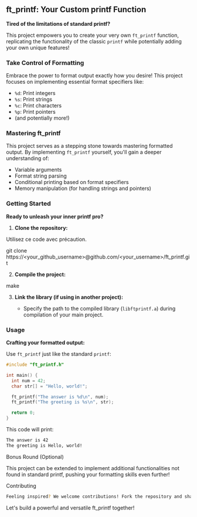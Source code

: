 ## ft_printf: Your Custom printf Function

**Tired of the limitations of standard printf?** 

This project empowers you to create your very own `ft_printf` function, replicating the functionality of the classic `printf` while potentially adding your own unique features! 

### Take Control of Formatting

Embrace the power to format output exactly how you desire! This project focuses on implementing essential format specifiers like:

* `%d`: Print integers
* `%s`: Print strings
* `%c`: Print characters
* `%p`: Print pointers
* (and potentially more!)

### Mastering ft_printf

This project serves as a stepping stone towards mastering formatted output. By implementing `ft_printf` yourself, you'll gain a deeper understanding of:

* Variable arguments
* Format string parsing
* Conditional printing based on format specifiers
* Memory manipulation (for handling strings and pointers)

### Getting Started

**Ready to unleash your inner printf pro?**

1. **Clone the repository:**

Utilisez ce code avec précaution.

git clone https://<your_github_username>@github.com/<your_username>/ft_printf.git


2. **Compile the project:**

make


3. **Link the library (if using in another project):**

   - Specify the path to the compiled library (`libftprintf.a`) during compilation of your main project.

### Usage

**Crafting your formatted output:**

Use `ft_printf` just like the standard `printf`:

```c
#include "ft_printf.h"

int main() {
  int num = 42;
  char str[] = "Hello, world!";

  ft_printf("The answer is %d\n", num);
  ft_printf("The greeting is %s\n", str);

  return 0;
}
```
This code will print:

```bash
The answer is 42
The greeting is Hello, world!
```
Bonus Round (Optional)

This project can be extended to implement additional functionalities not found in standard printf, pushing your formatting skills even further!

Contributing
```bash
Feeling inspired? We welcome contributions! Fork the repository and share your improvements through pull requests.
```
Let's build a powerful and versatile ft_printf together!
